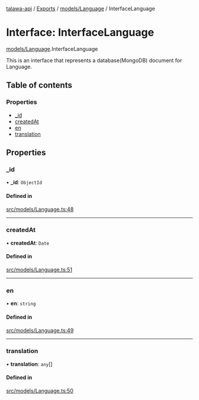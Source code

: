 [talawa-api](../README.md) / [Exports](../modules.md) / [models/Language](../modules/models_Language.md) / InterfaceLanguage

# Interface: InterfaceLanguage

[models/Language](../modules/models_Language.md).InterfaceLanguage

This is an interface that represents a database(MongoDB) document for Language.

## Table of contents

### Properties

- [\_id](models_Language.InterfaceLanguage.md#_id)
- [createdAt](models_Language.InterfaceLanguage.md#createdat)
- [en](models_Language.InterfaceLanguage.md#en)
- [translation](models_Language.InterfaceLanguage.md#translation)

## Properties

### \_id

• **\_id**: `ObjectId`

#### Defined in

[src/models/Language.ts:48](https://github.com/PalisadoesFoundation/talawa-api/blob/9fa6a1c/src/models/Language.ts#L48)

___

### createdAt

• **createdAt**: `Date`

#### Defined in

[src/models/Language.ts:51](https://github.com/PalisadoesFoundation/talawa-api/blob/9fa6a1c/src/models/Language.ts#L51)

___

### en

• **en**: `string`

#### Defined in

[src/models/Language.ts:49](https://github.com/PalisadoesFoundation/talawa-api/blob/9fa6a1c/src/models/Language.ts#L49)

___

### translation

• **translation**: `any`[]

#### Defined in

[src/models/Language.ts:50](https://github.com/PalisadoesFoundation/talawa-api/blob/9fa6a1c/src/models/Language.ts#L50)
